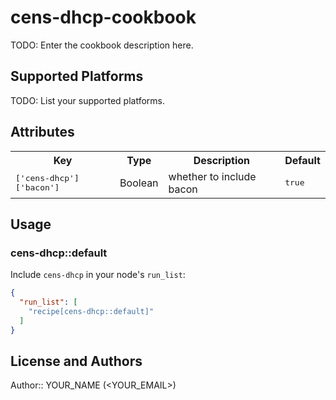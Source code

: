 # cens-dhcp-cookbook

TODO: Enter the cookbook description here.

## Supported Platforms

TODO: List your supported platforms.

## Attributes

<table>
  <tr>
    <th>Key</th>
    <th>Type</th>
    <th>Description</th>
    <th>Default</th>
  </tr>
  <tr>
    <td><tt>['cens-dhcp']['bacon']</tt></td>
    <td>Boolean</td>
    <td>whether to include bacon</td>
    <td><tt>true</tt></td>
  </tr>
</table>

## Usage

### cens-dhcp::default

Include `cens-dhcp` in your node's `run_list`:

```json
{
  "run_list": [
    "recipe[cens-dhcp::default]"
  ]
}
```

## License and Authors

Author:: YOUR_NAME (<YOUR_EMAIL>)
